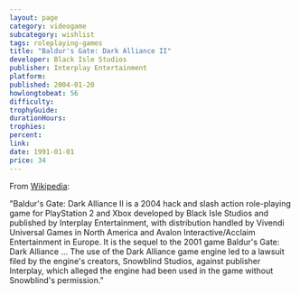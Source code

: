 ```yaml
---
layout: page
category: videogame
subcategory: wishlist
tags: roleplaying-games
title: "Baldur's Gate: Dark Alliance II"
developer: Black Isle Studios
publisher: Interplay Entertainment
platform:
published: 2004-01-20
howlongtobeat: 56
difficulty:
trophyGuide:
durationHours:
trophies:
percent:
link:
date: 1991-01-01
price: 34
---
```


From [Wikipedia](https://en.wikipedia.org/wiki/Baldur%27s_Gate:_Dark_Alliance_II):

"Baldur's Gate: Dark Alliance II is a 2004 hack and slash action role-playing game for PlayStation 2 and Xbox developed by Black Isle Studios and published by Interplay Entertainment, with distribution handled by Vivendi Universal Games in North America and Avalon Interactive/Acclaim Entertainment in Europe. It is the sequel to the 2001 game Baldur's Gate: Dark Alliance ... The use of the Dark Alliance game engine led to a lawsuit filed by the engine's creators, Snowblind Studios, against publisher Interplay, which alleged the engine had been used in the game without Snowblind's permission."
